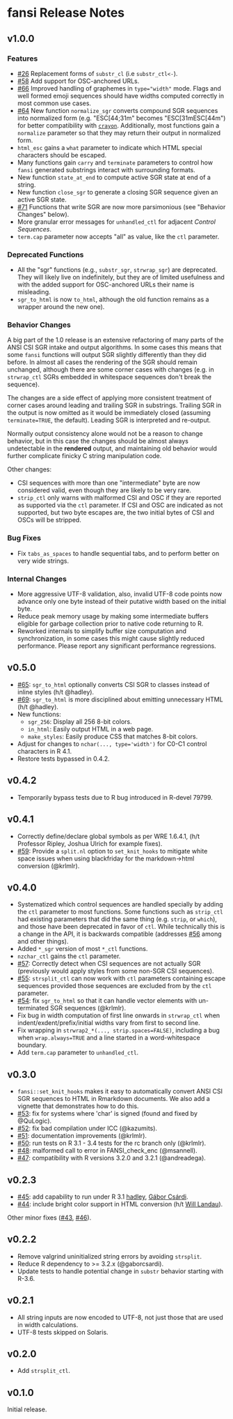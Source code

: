 # fansi Release Notes

## v1.0.0

### Features

* [#26](https://github.com/brodieG/fansi/issues/26) Replacement forms of
  `substr_cl` (i.e `substr_ctl<-`).
* [#58](https://github.com/brodieG/fansi/issues/58) Add support for OSC-anchored
  URLs.
* [#66](https://github.com/brodieG/fansi/issues/66) Improved handling of
  graphemes in `type="width"` mode.  Flags and well formed emoji sequences
  should have widths computed correctly in most common use cases.
* [#64](https://github.com/brodieG/fansi/issues/64) New function `normalize_sgr`
  converts compound SGR sequences into normalized form (e.g. "ESC[44;31m"
  becomes "ESC[31mESC[44m") for better compatibility with
  [`crayon`](https://github.com/r-lib/crayon).  Additionally, most functions
  gain a `normalize` parameter so that they may return their output in
  normalized form.
* `html_esc` gains a `what` parameter to indicate which HTML special characters
  should be escaped.
* Many functions gain `carry` and `terminate` parameters to control how `fansi`
  generated substrings interact with surrounding formats.
* New function `state_at_end` to compute active SGR state at end of a string.
* New function `close_sgr` to generate a closing SGR sequence given an active
  SGR state.
* [#71](https://github.com/brodieG/fansi/issues/71) Functions that write SGR are
  now more parsimonious (see "Behavior Changes" below).
* More granular error messages for `unhandled_ctl` for adjacent _Control
  Sequences_.
* `term.cap` parameter now accepts "all" as value, like the `ctl` parameter.

### Deprecated Functions

* All the "sgr" functions (e.g., `substr_sgr`, `strwrap_sgr`) are deprecated.
  They will likely live on indefinitely, but they are of limited usefulness and
  with the added support for OSC-anchored URLs their name is misleading.
* `sgr_to_html` is now `to_html`, although the old function remains as a wrapper
  around the new one).

### Behavior Changes

A big part of the 1.0 release is an extensive refactoring of many parts of the
ANSI CSI SGR intake and output algorithms.  In some cases this means that some
`fansi` functions will output SGR slightly differently than they did before.  In
almost all cases the rendering of the SGR should remain unchanged, although
there are some corner cases with changes (e.g. in `strwrap_ctl` SGRs embedded in
whitespace sequences don't break the sequence).

The changes are a side effect of applying more consistent treatment of corner
cases around leading and trailing SGR in substrings.  Trailing SGR in the output
is now omitted as it would be immediately closed (assuming `terminate=TRUE`, the
default).  Leading SGR is interpreted and re-output.

Normally output consistency alone would not be a reason to change behavior, but
in this case the changes should be almost always undetectable in the
**rendered** output, and maintaining old behavior would further complicate
finicky C string manipulation code.

Other changes:

* CSI sequences with more than one "intermediate" byte are now considered valid,
  even though they are likely to be very rare.
* `strip_ctl` only warns with malformed CSI and OSC if they are reported as
  supported via the `ctl` parameter.  If CSI and OSC are indicated as not
  supported, but two byte escapes are, the two initial bytes of CSI and OSCs
  will be stripped.

### Bug Fixes

* Fix `tabs_as_spaces` to handle sequential tabs, and to perform better on very
  wide strings.

### Internal Changes

* More aggressive UTF-8 validation, also, invalid UTF-8 code points now advance
  only one byte instead of their putative width based on the initial byte.
* Reduce peak memory usage by making some intermediate buffers eligible for
  garbage collection prior to native code returning to R.
* Reworked internals to simplify buffer size computation and synchronization, in
  some cases this might cause slightly reduced performance.  Please report any
  significant performance regressions.

## v0.5.0

* [#65](https://github.com/brodieG/fansi/issues/65): `sgr_to_html` optionally
  converts CSI SGR to classes instead of inline styles (h/t @hadley).
* [#69](https://github.com/brodieG/fansi/issues/69): `sgr_to_html` is more
  disciplined about emitting unnecessary HTML (h/t @hadley).
* New functions:
    * `sgr_256`: Display all 256 8-bit colors.
    * `in_html`: Easily output HTML in a web page.
    * `make_styles`: Easily produce CSS that matches 8-bit colors.
* Adjust for changes to `nchar(..., type='width')` for C0-C1 control characters
  in R 4.1.
* Restore tests bypassed in 0.4.2.

## v0.4.2

* Temporarily bypass tests due to R bug introduced in R-devel 79799.

## v0.4.1

* Correctly define/declare global symbols as per WRE 1.6.4.1, (h/t Professor
  Ripley, Joshua Ulrich for example fixes).
* [#59](https://github.com/brodieG/fansi/issues/59): Provide a `split.nl` option
  to `set_knit_hooks` to mitigate white space issues when using blackfriday for
  the markdown->html conversion (@krlmlr).

## v0.4.0

* Systematized which control sequences are handled specially by adding the `ctl`
  parameter to most functions.  Some functions such as `strip_ctl` had existing
  parameters that did the same thing (e.g. `strip`, or `which`), and those have
  been deprecated in favor of `ctl`.  While technically this is a change in the
  API, it is backwards compatible (addresses
  [#56](https://github.com/brodieG/fansi/issues/56) among and other things).
* Added `*_sgr` version of most `*_ctl` functions.
* `nzchar_ctl` gains the `ctl` parameter.
* [#57](https://github.com/brodieG/fansi/issues/57): Correctly detect when CSI
  sequences are not actually SGR (previously would apply styles from some
  non-SGR CSI sequences).
* [#55](https://github.com/brodieG/fansi/issues/55): `strsplit_ctl` can now work
  with `ctl` parameters containing escape sequences provided those sequences
  are excluded from by the `ctl` parameter.
* [#54](https://github.com/brodieG/fansi/issues/54): fix `sgr_to_html` so that
  it can handle vector elements with un-terminated SGR sequences (@krlmlr).
* Fix bug in width computation of first line onwards in `strwrap_ctl` when
  indent/exdent/prefix/initial widths vary from first to second line.
* Fix wrapping in `strwrap2_*(..., strip.spaces=FALSE)`, including a bug when
  `wrap.always=TRUE` and a line started in a word-whitespace boundary.
* Add `term.cap` parameter to `unhandled_ctl`.

## v0.3.0

* `fansi::set_knit_hooks` makes it easy to automatically convert ANSI CSI SGR
  sequences to HTML in Rmarkdown documents.  We also add a vignette that
  demonstrates how to do this.
* [#53](https://github.com/brodieG/fansi/issues/53): fix for systems where
  'char' is signed (found and fixed by @QuLogic).
* [#52](https://github.com/brodieG/fansi/issues/52): fix bad compilation under
  ICC (@kazumits).
* [#51](https://github.com/brodieG/fansi/issues/51): documentation improvements
  (@krlmlr).
* [#50](https://github.com/brodieG/fansi/issues/50): run tests on R 3.1 - 3.4
  tests for the rc branch only (@krlmlr).
* [#48](https://github.com/brodieG/fansi/issues/48): malformed call to error
  in FANSI_check_enc (@msannell).
* [#47](https://github.com/brodieG/fansi/issues/47): compatibility with R
  versions 3.2.0 and 3.2.1 (@andreadega).

## v0.2.3

* [#45](https://github.com/brodieG/fansi/issues/45): add capability to run under
  R 3.1 [hadley](https://github.com/hadley), [Gábor
  Csárdi](https://github.com/gaborcsardi).
* [#44](https://github.com/brodieG/fansi/issues/44): include bright color
  support in HTML conversion (h/t [Will Landau](https://github.com/wlandau)).

Other minor fixes ([#43](https://github.com/brodieG/fansi/issues/43), [#46](https://github.com/brodieG/fansi/issues/46)).

## v0.2.2

* Remove valgrind uninitialized string errors by avoiding `strsplit`.
* Reduce R dependency to >= 3.2.x (@gaborcsardi).
* Update tests to handle potential change in `substr` behavior starting with
  R-3.6.

## v0.2.1

* All string inputs are now encoded to UTF-8, not just those that are used in
  width calculations.
* UTF-8 tests skipped on Solaris.

## v0.2.0

* Add `strsplit_ctl`.

## v0.1.0

Initial release.


